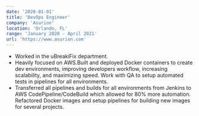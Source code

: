 ```yaml
---
date: '2020-01-01'
title: 'DevOps Engineer'
company: 'Asurion'
location: 'Orlando, FL'
range: 'January 2020 - April 2021'
url: 'https://www.asurion.com'
---
```


- Worked in the uBreakiFix department.
- Heavily focused on AWS.Built and deployed Docker containers to create dev environments, improving developers workflow, increasing scalability, and maximizing speed. Work with QA to setup automated tests in pipelines for all environments.
- Transferred all pipelines and builds for all environments from Jenkins to AWS CodePipeline/CodeBuild which allowed for 80% more automation. Refactored Docker images and setup pipelines for building new images for several projects.
